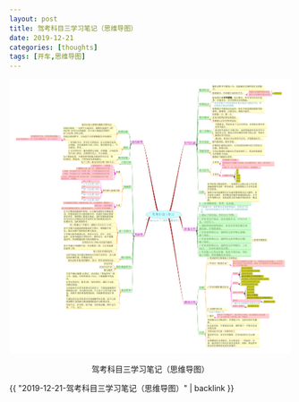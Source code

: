 ```yaml
---
layout: post
title: 驾考科目三学习笔记（思维导图）
date: 2019-12-21
categories: [thoughts]
tags: [开车,思维导图]
---
```


<p align="center"><img src="/figures/p68558574.jpg" alt="驾考科目三学习笔记（思维导图）" /></p>
<p align="center">驾考科目三学习笔记（思维导图）</p>

{{ "2019-12-21-驾考科目三学习笔记（思维导图）" | backlink }}
